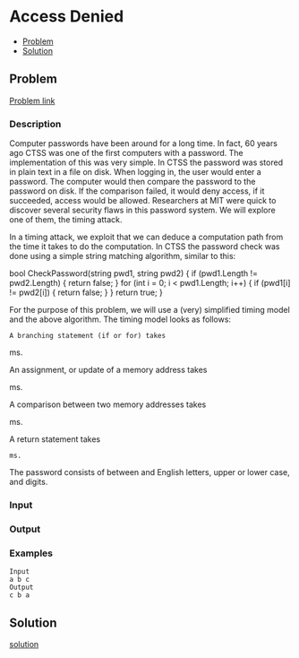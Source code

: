 # Access Denied
- [Problem](#problem)
- [Solution](#solution)

## Problem
[Problem link](problem_link)

### Description
Computer passwords have been around for a long time. In fact, 60 years ago CTSS was one of the first computers with a password. The implementation of this was very simple. In CTSS the password was stored in plain text in a file on disk. When logging in, the user would enter a password. The computer would then compare the password to the password on disk. If the comparison failed, it would deny access, if it succeeded, access would be allowed. Researchers at MIT were quick to discover several security flaws in this password system. We will explore one of them, the timing attack.

In a timing attack, we exploit that we can deduce a computation path from the time it takes to do the computation. In CTSS the password check was done using a simple string matching algorithm, similar to this:

bool CheckPassword(string pwd1, string pwd2) {
    if (pwd1.Length != pwd2.Length) {
        return false;
    }
    for (int i = 0; i < pwd1.Length; i++) {
        if (pwd1[i] != pwd2[i]) {
            return false;
        }
    }
    return true;
}

For the purpose of this problem, we will use a (very) simplified timing model and the above algorithm. The timing model looks as follows:

    A branching statement (if or for) takes 

ms.

An assignment, or update of a memory address takes

ms.

A comparison between two memory addresses takes

ms.

A return statement takes

    ms.

The password consists of between
and English letters, upper or lower case, and digits.

### Input

### Output

### Examples
```
Input
a b c
Output
c b a
```

## Solution

[solution](./solution)